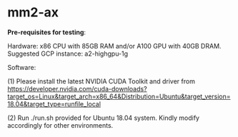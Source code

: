 # mm2-ax
**Pre-requisites for testing**:

Hardware:
x86 CPU with 85GB RAM and/or A100 GPU with 40GB DRAM.
Suggested GCP instance: a2-highgpu-1g

Software:


(1) Please install the latest NVIDIA CUDA Toolkit and driver from https://developer.nvidia.com/cuda-downloads?target_os=Linux&target_arch=x86_64&Distribution=Ubuntu&target_version=18.04&target_type=runfile_local


(2) Run ./run.sh provided for Ubuntu 18.04 system. Kindly modify accordingly for other environments.
